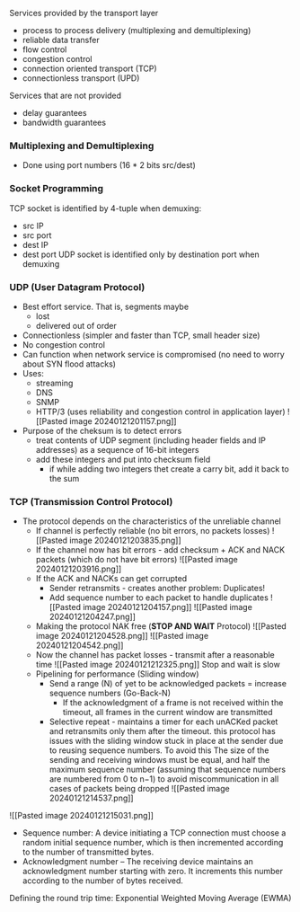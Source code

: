 Services provided by the transport layer
- process to process delivery (multiplexing and demultiplexing)
- reliable data transfer
- flow control
- congestion control
- connection oriented transport (TCP)
- connectionless transport (UPD)

Services that are not provided
- delay guarantees
- bandwidth guarantees

### Multiplexing and Demultiplexing
- Done using port numbers (16 * 2 bits src/dest)

### Socket Programming
TCP socket is identified by 4-tuple when demuxing:
- src IP
- src port
- dest IP
- dest port
UDP socket is identified only by destination port when demuxing

### UDP (User Datagram Protocol)
- Best effort service. That is, segments maybe
	- lost
	- delivered out of order
- Connectionless (simpler and faster than TCP, small header size)
- No congestion control
- Can function when network service is compromised (no need to worry about SYN flood attacks)
- Uses:
	- streaming
	- DNS
	- SNMP
	- HTTP/3 (uses reliability and congestion control in application layer)
![[Pasted image 20240121201157.png]]
- Purpose of the cheksum is to detect errors
	- treat contents of UDP segment (including header fields and IP addresses) as a sequence of 16-bit integers
	- add these integers and put into checksum field
		- if while adding two integers thet create a carry bit, add it back to the sum

### TCP (Transmission Control Protocol)
- The protocol depends on the characteristics of the unreliable channel
	- If channel is perfectly reliable (no bit errors, no packets losses)
		![[Pasted image 20240121203835.png]]
	- If the channel now has bit errors - add checksum + ACK and NACK packets (which do not have bit errors)
		![[Pasted image 20240121203916.png]]
	- If the ACK and NACKs can get corrupted
		- Sender retransmits - creates another problem: Duplicates!
		- Add sequence number to each packet to handle duplicates
		![[Pasted image 20240121204157.png]]
		![[Pasted image 20240121204247.png]]
	- Making the protocol NAK free (**STOP AND WAIT** Protocol)
		![[Pasted image 20240121204528.png]]
		![[Pasted image 20240121204542.png]]
	- Now the channel has packet losses - transmit after a reasonable time
		![[Pasted image 20240121212325.png]]
			Stop and wait is slow
	- Pipelining for performance (Sliding window)
		- Send a range (N) of yet to be acknowledged packets = increase sequence numbers (Go-Back-N)
			- If the acknowledgment of a frame is not received within the timeout, all frames in the current window are transmitted
		- Selective repeat - maintains a timer for each unACKed packet and retransmits only them after the timeout. this protocol has issues with the sliding window stuck in place at the sender due to reusing sequence numbers. To avoid this The size of the sending and receiving windows must be equal, and half the maximum sequence number (assuming that sequence numbers are numbered from 0 to n−1) to avoid miscommunication in all cases of packets being dropped
			![[Pasted image 20240121214537.png]]

![[Pasted image 20240121215031.png]]
- Sequence number: A device initiating a TCP connection must choose a random initial sequence number, which is then incremented according to the number of transmitted bytes.
- Acknowledgment number – The receiving device maintains an acknowledgment number starting with zero. It increments this number according to the number of bytes received.

Defining the round trip time: Exponential Weighted Moving Average (EWMA)